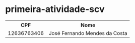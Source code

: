 # primeira-atividade-scv

<table>
  <tr>
    <th>CPF</th>
    <th>Nome</th>
  </tr>
  <tr>
    <td>12636763406</td>
    <td>José Fernando Mendes da Costa</td>
  </tr>
</table>